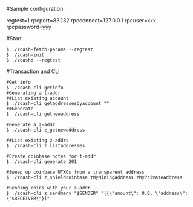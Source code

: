 #Sample configuration:

regtest=1
rpcport=83232
rpcconnect=127.0.0.1
rpcuser=xxx
rpcpassword=yyy

#Start
```shell
$ ./zcash-fetch-params --regtest
$ ./zcash-init
$ ./zcashd --regtest
```
#Transaction and CLI
```shell
#Get info
$ ./zcash-cli getinfo
#Generating a t-addr
##List existing account
$ ./zcash-cli getaddressesbyaccount ""
##Generate
$ ./zcash-cli getnewaddress

#Generate a z-addr
$ ./zcash-cli z_getnewaddress

##List existing z-addrs
$ ./zcash-cli z_listaddresses

#Create coinbase notes for t-addr
$ ./zcash-cli generate 201

#Sweep up coinbase UTXOs from a transparent address
$ ./zcash-cli z_shieldcoinbase tMyMiningAddress zMyPrivateAddress

#Sending coins with your z-addr
$ ./zcash-cli z_sendmany "$SENDER" "[{\"amount\": 0.8, \"address\": \"$RECEIVER\"}]"
```
